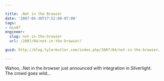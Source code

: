 ```yaml
---

title: .Net in the Browser
date: '2007-04-30T17:52:00-07:00'
tags:
- mix07
engineer:
  slug: net-in-the-browser
  url: /2007/04/net-in-the-browser/

guid: http://blog.tylerbutler.com/index.php/2007/04/net-in-the-browser/

---
```


Wahoo, .Net in the browser just announced with integration in Silverlight. The
crowd goes wild...

